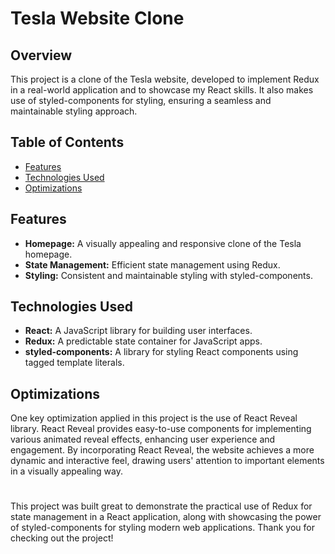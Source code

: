 # Tesla Website Clone

## Overview

This project is a clone of the Tesla website, developed to implement Redux in a real-world application and to showcase my React skills. It also makes use of styled-components for styling, ensuring a seamless and maintainable styling approach.

## Table of Contents

- [Features](#features)
- [Technologies Used](#technologies-used)
- [Optimizations](#optimizations)

## Features

- **Homepage:** A visually appealing and responsive clone of the Tesla homepage.
- **State Management:** Efficient state management using Redux.
- **Styling:** Consistent and maintainable styling with styled-components.

## Technologies Used

- **React:** A JavaScript library for building user interfaces.
- **Redux:** A predictable state container for JavaScript apps.
- **styled-components:** A library for styling React components using tagged template literals.

## Optimizations

One key optimization applied in this project is the use of React Reveal library. React Reveal provides easy-to-use components for implementing various animated reveal effects, enhancing user experience and engagement. By incorporating React Reveal, the website achieves a more dynamic and interactive feel, drawing users' attention to important elements in a visually appealing way.

#

This project was built great to demonstrate the practical use of Redux for state management in a React application, along with showcasing the power of styled-components for styling modern web applications. Thank you for checking out the project!
